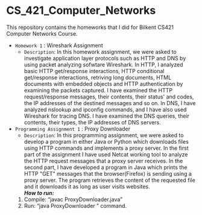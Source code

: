 # CS_421_Computer_Networks
This repository contains the homeworks that I did for Bilkent CS421 Computer Networks Course.
- `Homework 1` : Wireshark Assignment
   - `Description`:  In this homework assignment, we were asked to investigate application layer protocols such as HTTP and DNS by using packet analyzing sofwtare Wireshark. In HTTP, I analyzed basic HTTP get/response interactions, HTTP conditional get/response interactions, retriving long documents, HTML documents with embedded objects and HTTP authentication by examining the packets captured. I have examined the HTTP request/response messages, their contents, their status' and codes, the IP addresses of the destined messages and so on. In DNS, I have analyzed nslookup and ipconfig commands, and I have also used Wireshark for tracing DNS. I have examined the DNS queries, their contents, their types, the IP addresses of DNS servers. 
- `Programming Assignment 1` : Proxy Downloader
   - `Description`:  In this programming assignment, we were asked to develop a program in either Java or Python which downloads files using HTTP commands and implements a proxy server. In the first part of the assignment I have used Netcat working tool to analyze the HTTP request messages that a proxy server receives. In the second part, I have developed a program in Java which prints the HTTP "GET" messages that the browser(Firefox) is sending using a proxy server. The program retrieves the content of the requested file and it downloads it as long as user visits websites.     
   ***How to run:***   
   1.  Compile: “javac ProxyDownloader.java”
   2.  Run: “java ProxyDownloader <port>” command.
